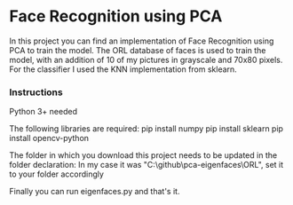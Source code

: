 # Face Recognition using PCA

In this project you can find an implementation of Face Recognition using PCA to train the model.
The ORL database of faces is used to train the model, with an addition of 10 of my pictures in grayscale and 70x80 pixels.
For the classifier I used the KNN implementation from sklearn.

### Instructions
Python 3+ needed

The following libraries are required:
pip install numpy
pip install sklearn
pip install opencv-python

The folder in which you download this project needs to be updated in the folder declaration:
In my case it was "C:\\github\\pca-eigenfaces\\ORL", set it to your folder accordingly

Finally you can run eigenfaces.py and that's it.
